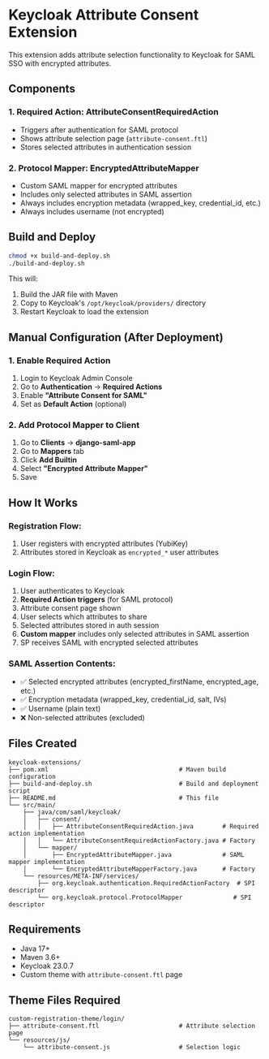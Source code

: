 # Keycloak Attribute Consent Extension

This extension adds attribute selection functionality to Keycloak for SAML SSO with encrypted attributes.

## Components

### 1. Required Action: AttributeConsentRequiredAction
- Triggers after authentication for SAML protocol
- Shows attribute selection page (`attribute-consent.ftl`)
- Stores selected attributes in authentication session

### 2. Protocol Mapper: EncryptedAttributeMapper
- Custom SAML mapper for encrypted attributes
- Includes only selected attributes in SAML assertion
- Always includes encryption metadata (wrapped_key, credential_id, etc.)
- Always includes username (not encrypted)

## Build and Deploy

```bash
chmod +x build-and-deploy.sh
./build-and-deploy.sh
```

This will:
1. Build the JAR file with Maven
2. Copy to Keycloak's `/opt/keycloak/providers/` directory
3. Restart Keycloak to load the extension

## Manual Configuration (After Deployment)

### 1. Enable Required Action
1. Login to Keycloak Admin Console
2. Go to **Authentication** → **Required Actions**
3. Enable **"Attribute Consent for SAML"**
4. Set as **Default Action** (optional)

### 2. Add Protocol Mapper to Client
1. Go to **Clients** → **django-saml-app**
2. Go to **Mappers** tab
3. Click **Add Builtin**
4. Select **"Encrypted Attribute Mapper"**
5. Save

## How It Works

### Registration Flow:
1. User registers with encrypted attributes (YubiKey)
2. Attributes stored in Keycloak as `encrypted_*` user attributes

### Login Flow:
1. User authenticates to Keycloak
2. **Required Action triggers** (for SAML protocol)
3. Attribute consent page shown
4. User selects which attributes to share
5. Selected attributes stored in auth session
6. **Custom mapper** includes only selected attributes in SAML assertion
7. SP receives SAML with encrypted selected attributes

### SAML Assertion Contents:
- ✅ Selected encrypted attributes (encrypted_firstName, encrypted_age, etc.)
- ✅ Encryption metadata (wrapped_key, credential_id, salt, IVs)
- ✅ Username (plain text)
- ❌ Non-selected attributes (excluded)

## Files Created

```
keycloak-extensions/
├── pom.xml                                    # Maven build configuration
├── build-and-deploy.sh                        # Build and deployment script
├── README.md                                  # This file
└── src/main/
    ├── java/com/saml/keycloak/
    │   ├── consent/
    │   │   ├── AttributeConsentRequiredAction.java        # Required action implementation
    │   │   └── AttributeConsentRequiredActionFactory.java # Factory
    │   └── mapper/
    │       ├── EncryptedAttributeMapper.java              # SAML mapper implementation
    │       └── EncryptedAttributeMapperFactory.java       # Factory
    └── resources/META-INF/services/
        ├── org.keycloak.authentication.RequiredActionFactory  # SPI descriptor
        └── org.keycloak.protocol.ProtocolMapper              # SPI descriptor
```

## Requirements

- Java 17+
- Maven 3.6+
- Keycloak 23.0.7
- Custom theme with `attribute-consent.ftl` page

## Theme Files Required

```
custom-registration-theme/login/
├── attribute-consent.ftl                      # Attribute selection page
└── resources/js/
    └── attribute-consent.js                   # Selection logic
```
